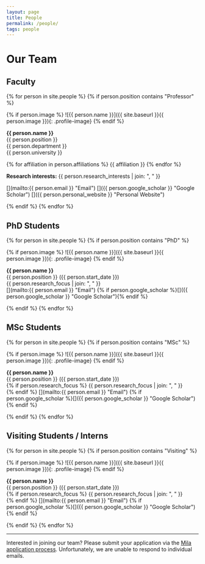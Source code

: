 ```yaml
---
layout: page
title: People
permalink: /people/
tags: people
---
```


# Our Team

## Faculty

<div id="faculty-members" markdown="1">
{% for person in site.people %}
{% if person.position contains "Professor" %}
<div class="faculty-card" markdown="1">

{% if person.image %}
![{{ person.name }}]({{ site.baseurl }}{{ person.image }}){: .profile-image}
{% endif %}

**{{ person.name }}**  
{{ person.position }}  
{{ person.department }}  
{{ person.university }}

{% for affiliation in person.affiliations %}
{{ affiliation }}
{% endfor %}

**Research interests:** {{ person.research_interests | join: ", " }}

[<i class="fas fa-envelope"></i>](mailto:{{ person.email }} "Email") 
[<i class="ai ai-google-scholar"></i>]({{ person.google_scholar }} "Google Scholar")
[<i class="fas fa-globe"></i>]({{ person.personal_website }} "Personal Website")

</div>
{% endif %}
{% endfor %}
</div>

## PhD Students

<div id="phd-students" markdown="1">

{% for person in site.people %}
{% if person.position contains "PhD" %}
<div class="phd-student" markdown="1">

{% if person.image %}
![{{ person.name }}]({{ site.baseurl }}{{ person.image }}){: .profile-image}
{% endif %}

**{{ person.name }}**  
{{ person.position }} ({{ person.start_date }})  
{{ person.research_focus | join: ", " }}  
[<i class="fas fa-envelope"></i>](mailto:{{ person.email }} "Email") {% if person.google_scholar %}[<i class="ai ai-google-scholar"></i>]({{ person.google_scholar }} "Google Scholar"){% endif %}

</div>
{% endif %}
{% endfor %}

</div>

## MSc Students

<div id="msc-students" markdown="1">

{% for person in site.people %}
{% if person.position contains "MSc" %}
<div class="msc-student" markdown="1">

{% if person.image %}
![{{ person.name }}]({{ site.baseurl }}{{ person.image }}){: .profile-image}
{% endif %}

**{{ person.name }}**  
{{ person.position }} ({{ person.start_date }})  
{% if person.research_focus %}
{{ person.research_focus | join: ", " }}  
{% endif %}
[<i class="fas fa-envelope"></i>](mailto:{{ person.email }} "Email") {% if person.google_scholar %}[<i class="ai ai-google-scholar"></i>]({{ person.google_scholar }} "Google Scholar"){% endif %}

</div>
{% endif %}
{% endfor %}

</div>

## Visiting Students / Interns

<div id="visiting-students" markdown="1">

{% for person in site.people %}
{% if person.position contains "Visiting" %}
<div class="visiting-student" markdown="1">

{% if person.image %}
![{{ person.name }}]({{ site.baseurl }}{{ person.image }}){: .profile-image}
{% endif %}

**{{ person.name }}**  
{{ person.position }} ({{ person.start_date }})  
{% if person.research_focus %}
{{ person.research_focus | join: ", " }}  
{% endif %}
[<i class="fas fa-envelope"></i>](mailto:{{ person.email }} "Email") {% if person.google_scholar %}[<i class="ai ai-google-scholar"></i>]({{ person.google_scholar }} "Google Scholar"){% endif %}

</div>
{% endif %}
{% endfor %}

</div>

---

Interested in joining our team? Please submit your application via the [Mila application process](https://mila.quebec/en/prospective-students-postdocs/research-internships). Unfortunately, we are unable to respond to individual emails.